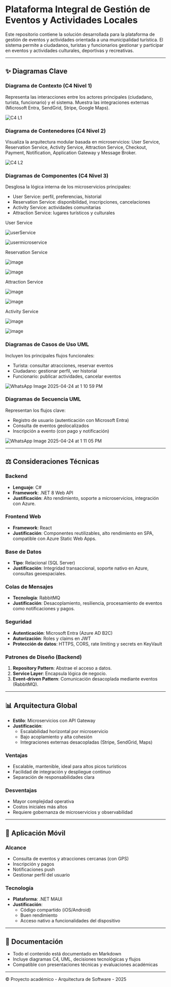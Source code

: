 # Plataforma Integral de Gestión de Eventos y Actividades Locales

Este repositorio contiene la solución desarrollada para la plataforma de gestión de eventos y actividades orientada a una municipalidad turística. El sistema permite a ciudadanos, turistas y funcionarios gestionar y participar en eventos y actividades culturales, deportivas y recreativas.

---

## ✨ Diagramas Clave

### Diagrama de Contexto (C4 Nivel 1)
Representa las interacciones entre los actores principales (ciudadano, turista, funcionario) y el sistema. Muestra las integraciones externas (Microsoft Entra, SendGrid, Stripe, Google Maps).

![C4 L1](https://github.com/user-attachments/assets/f5b62603-2661-4fc5-82d9-8f3587a3cf0d)

### Diagrama de Contenedores (C4 Nivel 2)
Visualiza la arquitectura modular basada en microservicios: User Service, Reservation Service, Activity Service, Attraction Service, Checkout, Payment, Notification, Application Gateway y Message Broker.

![C4 L2](https://github.com/user-attachments/assets/fcfb80ac-326f-46f7-ba54-95353525f925)


### Diagramas de Componentes (C4 Nivel 3)
Desglosa la lógica interna de los microservicios principales:
- User Service: perfil, preferencias, historial
- Reservation Service: disponibilidad, inscripciones, cancelaciones
- Activity Service: actividades comunitarias
- Attraction Service: lugares turísticos y culturales

User Service

![userService](https://github.com/user-attachments/assets/38254570-cbab-4cb6-a00b-668aa7792ce0)

![usermicroservice](https://github.com/user-attachments/assets/176b81b2-3d21-44d0-8acc-f078f2b0f41e)

Reservation Service

![image](https://github.com/user-attachments/assets/41c58886-a710-4009-9fb7-66779f65b9bc)

![image](https://github.com/user-attachments/assets/8b9c3f45-7c9e-43a9-9924-043d48986f2f)

Attraction Service

![image](https://github.com/user-attachments/assets/77fee551-0ad7-4107-85c0-556fd42ed66d)

![image](https://github.com/user-attachments/assets/d57734d6-e718-4015-9be6-fcdfb9d5d225)

Activity Service

![image](https://github.com/user-attachments/assets/3d817ed3-f054-431a-80c4-2bfef6139cae)

![image](https://github.com/user-attachments/assets/ee4e19fb-51f5-45a8-a741-544c4dca5f65)





### Diagramas de Casos de Uso UML
Incluyen los principales flujos funcionales:
- Turista: consultar atracciones, reservar eventos
- Ciudadano: gestionar perfil, ver historial
- Funcionario: publicar actividades, cancelar eventos

![WhatsApp Image 2025-04-24 at 1 10 59 PM](https://github.com/user-attachments/assets/441fed1b-5ebd-40d7-a395-ab0c1f5ad0f8)


### Diagramas de Secuencia UML
Representan los flujos clave:
- Registro de usuario (autenticación con Microsoft Entra)
- Consulta de eventos geolocalizados
- Inscripción a evento (con pago y notificación)

![WhatsApp Image 2025-04-24 at 1 11 05 PM](https://github.com/user-attachments/assets/39dadd61-4fdc-4086-a910-51c6e89f69f1)



---

## ⚖️ Consideraciones Técnicas

### Backend
- **Lenguaje**: C#
- **Framework**: .NET 8 Web API
- **Justificación**: Alto rendimiento, soporte a microservicios, integración con Azure.

### Frontend Web
- **Framework**: React
- **Justificación**: Componentes reutilizables, alto rendimiento en SPA, compatible con Azure Static Web Apps.

### Base de Datos
- **Tipo**: Relacional (SQL Server)
- **Justificación**: Integridad transaccional, soporte nativo en Azure, consultas geoespaciales.

### Colas de Mensajes
- **Tecnología**: RabbitMQ
- **Justificación**: Desacoplamiento, resiliencia, procesamiento de eventos como notificaciones y pagos.

### Seguridad
- **Autenticación**: Microsoft Entra (Azure AD B2C)
- **Autorización**: Roles y claims en JWT
- **Protección de datos**: HTTPS, CORS, rate limiting y secrets en KeyVault

### Patrones de Diseño (Backend)
1. **Repository Pattern**: Abstrae el acceso a datos.
2. **Service Layer**: Encapsula lógica de negocio.
3. **Event-driven Pattern**: Comunicación desacoplada mediante eventos (RabbitMQ).

---

## 📊 Arquitectura Global

- **Estilo**: Microservicios con API Gateway
- **Justificación**:
  - Escalabilidad horizontal por microservicio
  - Bajo acoplamiento y alta cohesión
  - Integraciones externas desacopladas (Stripe, SendGrid, Maps)

### Ventajas
- Escalable, mantenible, ideal para altos picos turísticos
- Facilidad de integración y despliegue continuo
- Separación de responsabilidades clara

### Desventajas
- Mayor complejidad operativa
- Costos iniciales más altos
- Requiere gobernanza de microservicios y observabilidad

---

## 📱 Aplicación Móvil

### Alcance
- Consulta de eventos y atracciones cercanas (con GPS)
- Inscripción y pagos
- Notificaciones push
- Gestionar perfil del usuario

### Tecnología
- **Plataforma**: .NET MAUI
- **Justificación**:
  - Código compartido (iOS/Android)
  - Buen rendimiento
  - Acceso nativo a funcionalidades del dispositivo

---

## 📄 Documentación

- Todo el contenido está documentado en Markdown
- Incluye diagramas C4, UML, decisiones tecnológicas y flujos
- Compatible con presentaciones técnicas y evaluaciones académicas

---

© Proyecto académico - Arquitectura de Software - 2025
